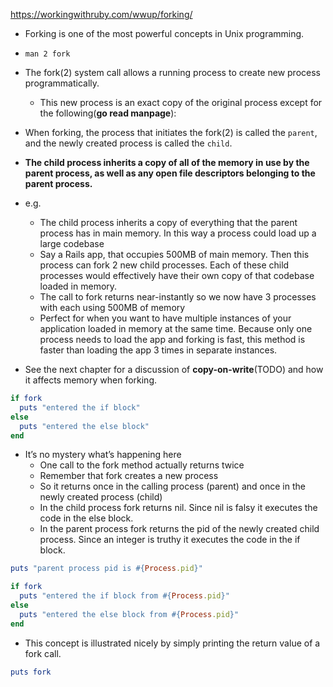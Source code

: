 https://workingwithruby.com/wwup/forking/

+ Forking is one of the most powerful concepts in Unix programming.

+ `man 2 fork`
+ The fork(2) system call allows a running process to create new process programmatically.
    + This new process is an exact copy of the original process except for the following(**go read manpage**):

+ When forking, the process that initiates the fork(2) is called the `parent`, and the newly created process is called the `child`.

+ **The child process inherits a copy of all of the memory in use by the parent process, as well as any open file descriptors belonging to the parent process.**

+ e.g.
    + The child process inherits a copy of everything that the parent process has in main memory. In this way a process could load up a large codebase
    + Say a Rails app, that occupies 500MB of main memory. Then this process can fork 2 new child processes. Each of these child processes would effectively have their own copy of that codebase loaded in memory.
    + The call to fork returns near-instantly so we now have 3 processes with each using 500MB of memory
    + Perfect for when you want to have multiple instances of your application loaded in memory at the same time. Because only one process needs to load the app and forking is fast, this method is faster than loading the app 3 times in separate instances.

+ See the next chapter for a discussion of **copy-on-write**(TODO) and how it affects memory when forking.

```ruby
if fork
  puts "entered the if block"
else
  puts "entered the else block"
end
```

+ It’s no mystery what’s happening here
    + One call to the fork method actually returns twice
    + Remember that fork creates a new process
    + So it returns once in the calling process (parent) and once in the newly created process (child)
    + In the child process fork returns nil. Since nil is falsy it executes the code in the else block.
    + In the parent process fork returns the pid of the newly created child process. Since an integer is truthy it executes the code in the if block.

```ruby
puts "parent process pid is #{Process.pid}"

if fork
  puts "entered the if block from #{Process.pid}"
else
  puts "entered the else block from #{Process.pid}"
end
```

+ This concept is illustrated nicely by simply printing the return value of a fork call.
```ruby
puts fork
```


